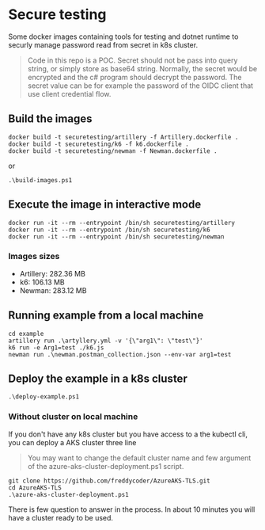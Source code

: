 # Secure testing

Some docker images containing tools for testing and dotnet runtime to securly manage password read from secret in k8s cluster. 

> Code in this repo is a POC. Secret should not be pass into query string, or simply store as base64 string. Normally, the secret would be encrypted and the c# program should decrypt the password. The secret value can be for example the password of the OIDC client that use client credential flow.

## Build the images

```
docker build -t securetesting/artillery -f Artillery.dockerfile .
docker build -t securetesting/k6 -f k6.dockerfile .
docker build -t securetesting/newman -f Newman.dockerfile .
```
or
```
.\build-images.ps1
```

## Execute the image in interactive mode

```
docker run -it --rm --entrypoint /bin/sh securetesting/artillery
docker run -it --rm --entrypoint /bin/sh securetesting/k6
docker run -it --rm --entrypoint /bin/sh securetesting/newman
```

### Images sizes

- Artillery: 282.36 MB
- k6: 106.13 MB
- Newman: 283.12 MB

## Running example from a local machine

```
cd example
artillery run .\artyllery.yml -v '{\"arg1\": \"test\"}'
k6 run -e Arg1=test ./k6.js
newman run .\newman.postman_collection.json --env-var arg1=test
```

## Deploy the example in a k8s cluster

```
.\deploy-example.ps1
```

### Without cluster on local machine

If you don't have any k8s cluster but you have access to a the kubectl cli, you can deploy a AKS cluster three line

> You may want to change the default cluster name and few argument of the azure-aks-cluster-deployment.ps1 script.

```
git clone https://github.com/freddycoder/AzureAKS-TLS.git
cd AzureAKS-TLS
.\azure-aks-cluster-deployment.ps1
```

There is few question to answer in the process. In about 10 minutes you will have a cluster ready to be used.